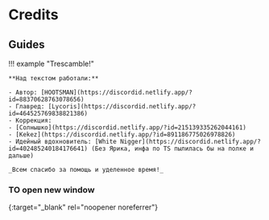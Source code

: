 # Credits

## Guides

!!! example "Trescamble!"

    **Над текстом работали:**

    - Автор: [HOOTSMAN](https://discordid.netlify.app/?id=88370628763078656)
    - Главред: [Lycoris](https://discordid.netlify.app/?id=464525769838821386)
    - Коррекция:
    - [Солнышко](https://discordid.netlify.app/?id=215139335262044161)
    - [Kekez](https://discordid.netlify.app/?id=891186775026978826)
    - Идейный вдохновитель: [White Nigger](https://discordid.netlify.app/?id=402485240184176641) (Без Ярика, инфа по TS пылилась бы на полке и дальше)

    _Всем спасибо за помощь и уделенное время!_

### TO open new window

{:target="_blank" rel="noopener noreferrer"}